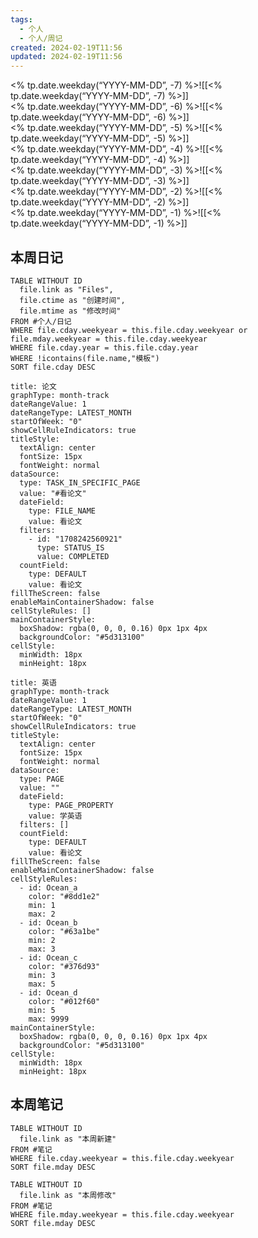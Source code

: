 ```yaml
---
tags:
  - 个人
  - 个人/周记
created: 2024-02-19T11:56
updated: 2024-02-19T11:56
---
```


<% tp.date.weekday(“YYYY-MM-DD”, -7) %>![[<% tp.date.weekday(“YYYY-MM-DD”, -7) %>]]  
<% tp.date.weekday(“YYYY-MM-DD”, -6) %>![[<% tp.date.weekday(“YYYY-MM-DD”, -6) %>]]  
<% tp.date.weekday(“YYYY-MM-DD”, -5) %>![[<% tp.date.weekday(“YYYY-MM-DD”, -5) %>]]  
<% tp.date.weekday(“YYYY-MM-DD”, -4) %>![[<% tp.date.weekday(“YYYY-MM-DD”, -4) %>]]  
<% tp.date.weekday(“YYYY-MM-DD”, -3) %>![[<% tp.date.weekday(“YYYY-MM-DD”, -3) %>]]  
<% tp.date.weekday(“YYYY-MM-DD”, -2) %>![[<% tp.date.weekday(“YYYY-MM-DD”, -2) %>]]  
<% tp.date.weekday(“YYYY-MM-DD”, -1) %>![[<% tp.date.weekday(“YYYY-MM-DD”, -1) %>]]




## 本周日记

```dataview
TABLE WITHOUT ID
  file.link as "Files",
  file.ctime as "创建时间",
  file.mtime as "修改时间"
FROM #个人/日记
WHERE file.cday.weekyear = this.file.cday.weekyear or file.mday.weekyear = this.file.cday.weekyear
WHERE file.cday.year = this.file.cday.year
WHERE !icontains(file.name,"模板")
SORT file.cday DESC
```


```contributionGraph
title: 论文
graphType: month-track
dateRangeValue: 1
dateRangeType: LATEST_MONTH
startOfWeek: "0"
showCellRuleIndicators: true
titleStyle:
  textAlign: center
  fontSize: 15px
  fontWeight: normal
dataSource:
  type: TASK_IN_SPECIFIC_PAGE
  value: "#看论文"
  dateField:
    type: FILE_NAME
    value: 看论文
  filters:
    - id: "1708242560921"
      type: STATUS_IS
      value: COMPLETED
  countField:
    type: DEFAULT
    value: 看论文
fillTheScreen: false
enableMainContainerShadow: false
cellStyleRules: []
mainContainerStyle:
  boxShadow: rgba(0, 0, 0, 0.16) 0px 1px 4px
  backgroundColor: "#5d313100"
cellStyle:
  minWidth: 18px
  minHeight: 18px

```
```contributionGraph
title: 英语
graphType: month-track
dateRangeValue: 1
dateRangeType: LATEST_MONTH
startOfWeek: "0"
showCellRuleIndicators: true
titleStyle:
  textAlign: center
  fontSize: 15px
  fontWeight: normal
dataSource:
  type: PAGE
  value: ""
  dateField:
    type: PAGE_PROPERTY
    value: 学英语
  filters: []
  countField:
    type: DEFAULT
    value: 看论文
fillTheScreen: false
enableMainContainerShadow: false
cellStyleRules:
  - id: Ocean_a
    color: "#8dd1e2"
    min: 1
    max: 2
  - id: Ocean_b
    color: "#63a1be"
    min: 2
    max: 3
  - id: Ocean_c
    color: "#376d93"
    min: 3
    max: 5
  - id: Ocean_d
    color: "#012f60"
    min: 5
    max: 9999
mainContainerStyle:
  boxShadow: rgba(0, 0, 0, 0.16) 0px 1px 4px
  backgroundColor: "#5d313100"
cellStyle:
  minWidth: 18px
  minHeight: 18px

```
## 本周笔记
```dataview
TABLE WITHOUT ID
  file.link as "本周新建"
FROM #笔记  
WHERE file.cday.weekyear = this.file.cday.weekyear 
SORT file.mday DESC
```
```dataview
TABLE WITHOUT ID
  file.link as "本周修改"
FROM #笔记  
WHERE file.mday.weekyear = this.file.cday.weekyear
SORT file.mday DESC

```
